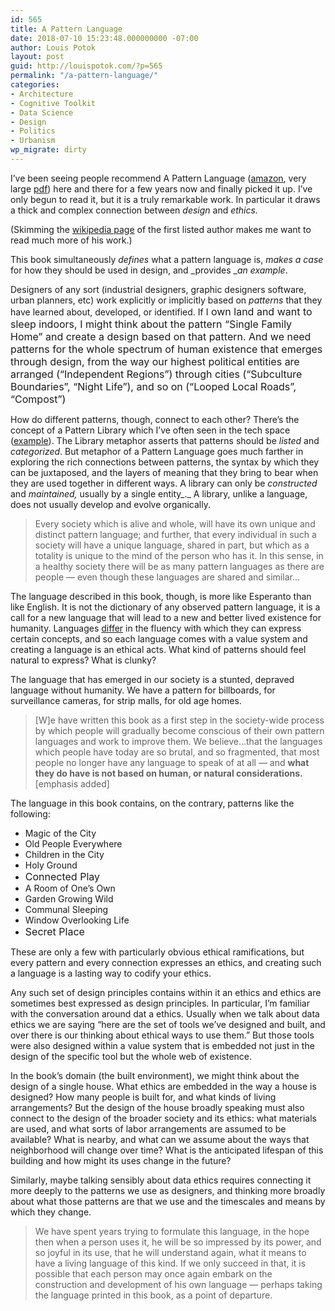 ```yaml
---
id: 565
title: A Pattern Language
date: 2018-07-10 15:23:48.000000000 -07:00
author: Louis Potok
layout: post
guid: http://louispotok.com/?p=565
permalink: "/a-pattern-language/"
categories:
- Architecture
- Cognitive Toolkit
- Data Science
- Design
- Politics
- Urbanism
wp_migrate: dirty
---
```

I&#8217;ve been seeing people recommend A Pattern Language ([amazon](https://amzn.to/2u6YB0E), very large [pdf](http://library.uniteddiversity.coop/Ecological_Building/A_Pattern_Language.pdf)) here and there for a few years now and finally picked it up. I&#8217;ve only begun to read it, but it is a truly remarkable work. In particular it draws a thick and complex connection between _design_ and _ethics._

(Skimming the [wikipedia page](https://en.wikipedia.org/wiki/Christopher_Alexander) of the first listed author makes me want to read much more of his work.)

This book simultaneously _defines_ what a pattern language is, _makes a case_ for how they should be used in design, and _provides __an example_.

Designers of any sort (industrial designers, graphic designers software, urban planners, etc) work explicitly or implicitly based on _patterns_ that they have learned about, developed, or identified. If I<span style="font-size: 1rem;"> own land and want to sleep indoors, I might think about the pattern &#8220;Single Family Home&#8221; and create a design based on that pattern. And we need patterns for the whole spectrum of human existence that emerges through design, from the way our highest political entities are arranged (&#8220;Independent Regions&#8221;) through cities (&#8220;Subculture Boundaries&#8221;, &#8220;Night Life&#8221;), and so on (&#8220;Looped Local Roads&#8221;, &#8220;Compost&#8221;)</span>

How do different patterns, though, connect to each other? There&#8217;s the concept of a Pattern Library which I&#8217;ve often seen in the tech space ([example](https://ux.mailchimp.com/patterns)). The Library metaphor asserts that patterns should be _listed_ and _categorized_. But metaphor of a Pattern Language goes much farther in exploring the rich connections between patterns, the syntax by which they can be juxtaposed, and the layers of meaning that they bring to bear when they are used together in different ways. A library can only be _constructed_ and _maintained,_ usually by a single entity_._ A library, unlike a language, does not usually develop and evolve organically.

> Every society which is alive and whole, will have its own unique and distinct pattern language; and further, that every individual in such a society will have a unique language, shared in part, but which as a totality is unique to the mind of the person who has it. In this sense, in a healthy society there will be as many pattern languages as there are people &#8212; even though these languages are shared and similar&#8230;

The language described in this book, though, is more like Esperanto than like English. It is not the dictionary of any observed pattern language, it is a call for a new language that will lead to a new and better lived existence for humanity. Languages [differ](https://en.wikipedia.org/wiki/Linguistic_relativity) in the fluency with which they can express certain concepts, and so each language comes with a value system and creating a language is an ethical acts. What kind of patterns should feel natural to express? What is clunky?

The language that has emerged in our society is a stunted, depraved language without humanity. We have a pattern for billboards, for surveillance cameras, for strip malls, for old age homes.

> [W]e have written this book as a first step in the society-wide process by which people will gradually become conscious of their own pattern languages and work to improve them. We believe&#8230;that the languages which people have today are so brutal, and so fragmented, that most people no longer have any language to speak of at all &#8212; and **what they do have is not based on human, or natural considerations.** [emphasis added]

The language in this book contains, on the contrary, patterns like the following:

  * Magic of the City
  * Old People Everywhere
  * Children in the City
  * Holy Ground
  * <span style="font-size: 1rem;">Connected Play</span>
  * A Room of One&#8217;s Own
  * Garden Growing Wild
  * Communal Sleeping
  * Window Overlooking Life
  * <span style="font-size: 1rem;">Secret Place</span>

These are only a few with particularly obvious ethical ramifications, but every pattern and every connection expresses an ethics, and creating such a language is a lasting way to codify your ethics.

Any such set of design principles contains within it an ethics and ethics are sometimes best expressed as design principles. In particular, I&#8217;m familiar with the conversation around dat a ethics. Usually when we talk about data ethics we are saying &#8220;here are the set of tools we&#8217;ve designed and built, and over there is our thinking about ethical ways to use them.&#8221; But those tools were also designed within a value system that is embedded not just in the design of the specific tool but the whole web of existence.

In the book&#8217;s domain (the built environment), we might think about the design of a single house. What ethics are embedded in the way a house is designed? How many people is built for, and what kinds of living arrangements? But the design of the house broadly speaking must also connect to the design of the broader society and its ethics: what materials are used, and what sorts of labor arrangements are assumed to be available? What is nearby, and what can we assume about the ways that neighborhood will change over time? What is the anticipated lifespan of this building and how might its uses change in the future?

Similarly, maybe talking sensibly about data ethics requires connecting it more deeply to the patterns we use as designers, and thinking more broadly about what those patterns are that we use and the timescales and means by which they change.

> We have spent years trying to formulate this language, in the hope then when a person uses it, he will be so impressed by its power, and so joyful in its use, that he will understand again, what it means to have a living language of this kind. If we only succeed in that, it is possible that each person may once again embark on the construction and development of his own language &#8212; perhaps taking the language printed in this book, as a point of departure.